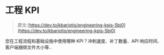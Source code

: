 # 工程 KPI

> 原文:[https://dev.to/kbariotis/engineering-kpis-5bj0](https://dev.to/kbariotis/engineering-kpis-5bj0)

您在工程流程和基础设施中使用哪种 KPI？冲刺速度、补丁数量、API 响应时间、客户端捆绑文件大小等..